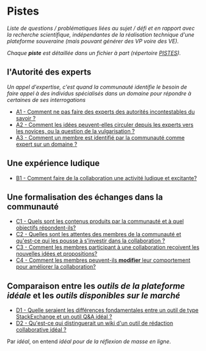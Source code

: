 Pistes
======

*Liste de questions / problématiques liées au sujet / défi et en rapport avec la recherche scientifique, indépendantes de la réalisation technique d'une plateforme souveraine (mais pouvant générer des VP voire des VE).*

*Chaque __piste__ est détaillée dans un fichier à part (répertoire [PISTES](PISTES)).*

## l'Autorité des experts
*Un appel d'expertise, c'est quand la communauté identifie le besoin de faire appel à des individus spécialisés dans un domaine pour répondre à certaines de ses interrogations*

* [A1 - Comment ne pas faire des experts des autorités incontestables du savoir ?](PISTES/A1.MD)
* [A2 - Comment les idées peuvent-elles circuler depuis les experts vers les novices, ou la question de la vulgarisation ?](PISTES/A2.MD)
* [A3 - Comment un membre est identifié par la communauté comme expert sur un domaine ?](PISTES/A3.MD)

## Une expérience ludique

* [B1 - Comment faire de la collaboration une activité ludique et excitante?](PISTES/B1.MD)

## Une formalisation des échanges dans la communauté

* [C1 - Quels sont les contenus produits par la communauté et à quel objectifs répondent-ils?](PISTES/C1.MD)
* [C2 - Quelles sont les attentes des membres de la communauté et qu'est-ce qui les pousse à s'investir dans la collaboration ?](PISTES/C2.MD)
* [C3 - Comment les membres participant à une collaboration reçoivent les nouvelles idées et propositions?](PISTES/C3.MD)
* [C4 - Comment les membres peuvent-ils **modifier** leur comportement pour améliorer la collaboration?](PISTES/C4.MD)

## Comparaison entre les *outils de la plateforme idéale* et les *outils disponibles sur le marché*

* [D1 - Quelle seraient les différences fondamentales entre un outil de type StackExchange et un outil Q&A idéal ?](PISTES/D1.MD)
* [D2 - Qu'est-ce qui distinguerait un wiki d'un outil de rédaction collaborative idéal ?](PISTES/D2.MD)

Par *idéal*, on entend *idéal pour de la réflexion de masse en ligne*.
